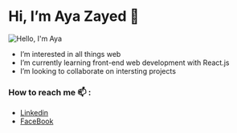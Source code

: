 # Hi, I’m Aya Zayed :wave:
![Hello, I'm Aya](https://user-images.githubusercontent.com/79711578/186988687-94968443-0853-48c9-8880-2fb969104063.png)

- I’m interested in all things web
- I’m currently learning front-end web development with React.js
- I’m looking to collaborate on intersting projects

### How to reach me 📫 :
- [Linkedin](https://www.linkedin.com/in/aya-zayed-2000)
- [FaceBook](https://www.facebook.com/aya.zayed.969)
